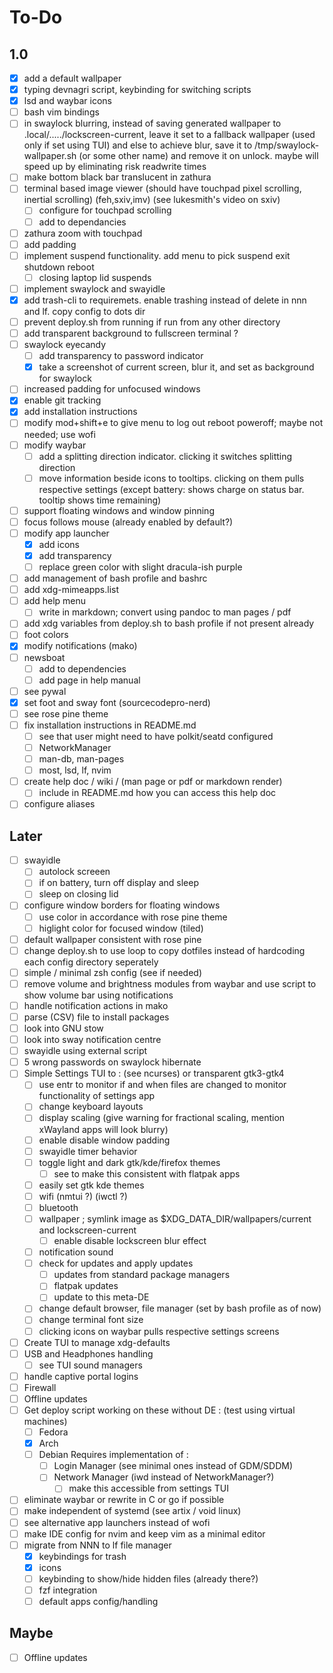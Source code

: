 # To-Do

##  1.0

- [x] add a default wallpaper
- [x] typing devnagri script, keybinding for switching scripts
- [x] lsd and waybar icons
- [ ] bash vim bindings
- [ ] in swaylock blurring, instead of saving generated wallpaper to .local/...../lockscreen-current, leave it set to a fallback wallpaper (used only if set using TUI) and else to achieve blur, save it to /tmp/swaylock-wallpaper.sh (or some other name) and remove it on unlock. maybe will speed up by eliminating risk readwrite times
- [ ] make bottom black bar translucent in zathura
- [ ] terminal based image viewer (should have touchpad pixel scrolling, inertial scrolling) (feh,sxiv,imv) (see lukesmith's video on sxiv)
	- [ ] configure for touchpad scrolling
	- [ ] add to dependancies
- [ ] zathura zoom with touchpad
- [ ] add padding
- [ ] implement suspend functionality. add menu to pick suspend exit shutdown reboot
	- [ ] closing laptop lid suspends
- [ ] implement swaylock and swayidle
- [x] add trash-cli to requiremets. enable trashing instead of delete in nnn and lf. copy config to dots dir
- [ ] prevent deploy.sh from running if run from any other directory
- [ ] add transparent background to fullscreen terminal ?
- [ ] swaylock eyecandy
	- [ ] add transparency to password indicator
	- [x] take a screenshot of current screen, blur it, and set as background for swaylock
- [ ] increased padding for unfocused windows
- [x] enable git tracking
- [x] add installation instructions
- [ ] modify mod+shift+e to give menu to log out reboot poweroff; maybe not needed; use wofi
- [ ] modify waybar
	- [ ] add a splitting direction indicator. clicking it switches splitting direction
	- [ ] move information beside icons to tooltips. clicking on them pulls respective settings (except battery: shows charge on status bar. tooltip shows time remaining)
- [ ] support floating windows and window pinning
- [ ] focus follows mouse (already enabled by default?)
- [ ] modify app launcher
	- [x] add icons
	- [x] add transparency
	- [ ] replace green color with slight dracula-ish purple
- [ ] add management of bash profile and bashrc
- [ ] add xdg-mimeapps.list
- [ ] add help menu
	- [ ] write in markdown; convert using pandoc to man pages / pdf
- [ ] add xdg variables from deploy.sh to bash profile if not present already
- [ ] foot colors
- [x] modify notifications (mako)
- [ ] newsboat
	- [ ] add to dependencies
	- [ ] add page in help manual
- [ ] see pywal
- [x] set foot and sway font (sourcecodepro-nerd)
- [ ] see rose pine theme
- [ ] fix installation instructions in README.md
    - [ ] see that user might need to have polkit/seatd configured
    - [ ] NetworkManager
    - [ ] man-db, man-pages
    - [ ] most, lsd, lf, nvim
- [ ] create help doc / wiki / (man page or pdf or markdown render)
    - [ ] include in README.md how you can access this help doc
- [ ] configure aliases

## Later

- [ ] swayidle
    - [ ] autolock screeen
    - [ ] if on battery, turn off display and sleep
    - [ ] sleep on closing lid
- [ ] configure window borders for floating windows
    - [ ] use color in accordance with rose pine theme
    - [ ] higlight color for focused window (tiled)
- [ ] default wallpaper consistent with rose pine
- [ ] change deploy.sh to use loop to copy dotfiles instead of hardcoding each config directory seperately
- [ ] simple / minimal zsh config (see if needed)
- [ ] remove volume and brightness modules from waybar and use script to show volume bar using notifications
- [ ] handle notification actions in mako
- [ ] parse (CSV) file to install packages
- [ ] look into GNU stow
- [ ] look into sway notification centre
- [ ] swayidle using external script
- [ ] 5 wrong passwords on swaylock hibernate
- [ ] Simple Settings TUI to :    (see ncurses) or transparent gtk3-gtk4
	- [ ] use entr to monitor if and when files are changed to monitor functionality of settings app
	- [ ] change keyboard layouts
	- [ ] display scaling (give warning for fractional scaling, mention xWayland apps will look blurry)
	- [ ] enable disable window padding
	- [ ] swayidle timer behavior
	- [ ] toggle light and dark gtk/kde/firefox themes
		- [ ] see to make this consistent with flatpak apps
	- [ ] easily set gtk kde themes
	- [ ] wifi (nmtui ?) (iwctl ?)
	- [ ] bluetooth
	- [ ] wallpaper ;   symlink image as $XDG\_DATA\_DIR/wallpapers/current and lockscreen-current
		- [ ] enable disable lockscreen blur effect
	- [ ] notification sound
	- [ ] check for updates and apply updates
		- [ ] updates from standard package managers
		- [ ] flatpak updates
		- [ ] update to this meta-DE
	- [ ] change default browser, file manager (set by bash profile as of now)
	- [ ] change terminal font size
	- [ ] clicking icons on waybar pulls respective settings screens
- [ ] Create TUI to manage xdg-defaults
- [ ] USB and Headphones handling
	- [ ] see TUI sound managers
- [ ] handle captive portal logins
- [ ] Firewall
- [ ] Offline updates
- [ ] Get deploy script working on these without DE : (test using virtual machines)
	- [ ] Fedora
	- [x] Arch
	- [ ] Debian
	Requires implementation of :
		- [ ] Login Manager (see minimal ones instead of GDM/SDDM)
		- [ ] Network Manager (iwd instead of NetworkManager?)
			- [ ] make this accessible from settings TUI
- [ ] eliminate waybar or rewrite in C or go if possible
- [ ] make independent of systemd (see artix / void linux)
- [ ] see alternative app launchers instead of wofi
- [ ] make IDE config for nvim and keep vim as a minimal editor
- [ ] migrate from NNN to lf file manager
	- [x] keybindings for trash
	- [x] icons
	- [ ] keybinding to show/hide hidden files (already there?)
	- [ ] fzf integration
	- [ ] default apps config/handling

## Maybe
- [ ] Offline updates

